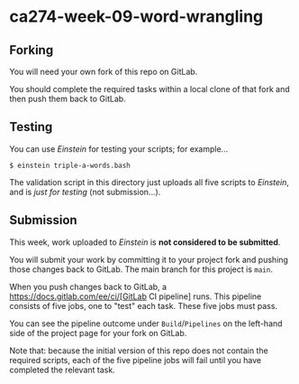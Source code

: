# ca274-week-09-word-wrangling

## Forking

You will need your own fork of this repo on GitLab.

You should complete the required tasks within a local clone of that fork and then push
them back to GitLab.

## Testing

You can use *Einstein* for testing your scripts; for example...

```
$ einstein triple-a-words.bash
```

The validation script in this directory just uploads all five scripts to *Einstein*, and
is *just for testing* (not submission...).

## Submission

This week, work uploaded to *Einstein* is **not considered to be submitted**.

You will submit your work by committing it to your project fork and pushing those
changes back to GitLab.  The main branch for this project is `main`.

When you push changes back to GitLab, a https://docs.gitlab.com/ee/ci/[GitLab CI pipeline] runs.
This pipeline consists of five jobs, one to "test" each task.  These five jobs must pass.

You can see the pipeline outcome under `Build`/`Pipelines` on the left-hand side of the
project page for your fork on GitLab.

Note that: because the initial version of this repo does not contain the required
scripts, each of the five pipeline jobs will fail until you have completed the relevant task.
